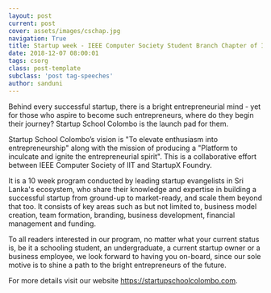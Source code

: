 ```yaml
---
layout: post
current: post
cover: assets/images/cschap.jpg
navigation: True
title: Startup week - IEEE Computer Society Student Branch Chapter of IIT
date: 2018-12-07 08:00:01
tags: csorg
class: post-template
subclass: 'post tag-speeches'
author: sanduni
---
```


Behind every successful startup, there is a bright entrepreneurial mind - yet for those who aspire to become such entrepreneurs, where do they begin their journey? Startup School Colombo is the launch pad for them.

Startup School Colombo’s vision is "To elevate enthusiasm into entrepreneurship" along with the mission of producing a "Platform to inculcate and ignite the entrepreneurial spirit". This is a collaborative effort between IEEE Computer Society of IIT and StartupX Foundry. 

It is a 10 week program conducted by leading startup evangelists in Sri Lanka's ecosystem, who share their knowledge and expertise in building a successful startup from ground-up to market-ready, and scale them beyond that too. It consists of key areas such as but not limited to, business model creation, team formation, branding, business development, financial management and funding. 

To all readers interested in our program, no matter what your current status is, be it a schooling student, an undergraduate, a current startup owner or a business employee, we look forward to having you on-board, since our sole motive is to shine a path to the bright entrepreneurs of the future.

For more details visit our website https://startupschoolcolombo.com.
